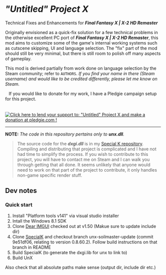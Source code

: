 # ***"Untitled" Project X***
Technical Fixes and Enhancements for ***Final Fantasy X | X-2 HD Remaster***

Originally envisioned as a quick-fix solution for a few technical problems in the otherwise excellent PC port of ***Final Fantasy X | X-2 HD Remaster***, this mod aims to customize some of the game's internal working systems such as cutscene skipping, UI and language selection. The "fix" part of the mod should still be very minimal, but there is still room to polish off many aspects of gameplay.

This mod is derived partially from work done on language selection by the Steam community; refer to `AUTHORS`. _If you find your name in there (Steam username) and would like to be credited differently, please let me know on Steam._

&nbsp;&nbsp;&nbsp;If you would like to donate for my work, I have a Pledgie campaign setup for this project.<br><br>
&nbsp;&nbsp;&nbsp;&nbsp;&nbsp;&nbsp;<a href='https://pledgie.com/campaigns/31692'><img alt='Click here to lend your support to: &quot;Untitled&quot; Project X and make a donation at pledgie.com !' src='https://pledgie.com/campaigns/31692.png?skin_name=chrome' border='0' ></a>

<hr>

**NOTE:** _The code in this repository pertains only to ***unx.dll***._
>The source code for the ***dxgi.dll*** is in my [Special K repository](https://github.com/Kaldaien/SpecialK/). Compiling and distributing that project is complicated and I have not had time to simplify the process. If you wish to contribute to this project, you will have to contact me on Steam and I can walk you through getting that all done. It seems unlikely that anyone would need to work on that part of the project to contribute, it only handles non-game specific render stuff.


## Dev notes

### Quick start

1. Install "Platform tools v141" via visual studio installer
2. Intall the Windows 8.1 SDK
3. Clone [Dear IMGUI](https://github.com/ocornut/imgui.git) checked out at v1.50 (Makue sure to update include dir)
4. Clone [SpecialK](https://gitlab.com/Kaldaien/SpecialK.git) and checkout branch unx-soilmaster-update (commit 9e51df06, relating to version 0.8.60.2). Follow build instructions on that branch in README
5. Build SpecialK (to generate the dxgi.lib for unx to link to)
6. Build UnX

Also check that all absolute paths make sense (output dir, include dir etc.)
